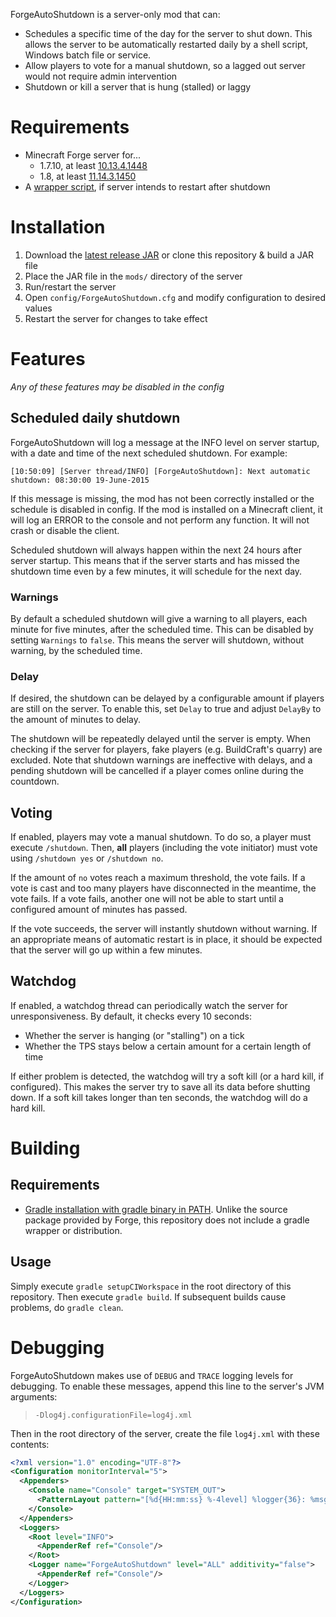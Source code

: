 ForgeAutoShutdown is a server-only mod that can:

* Schedules a specific time of the day for the server to shut down. This allows the server to be automatically restarted daily by a shell script, Windows batch file or service.
* Allow players to vote for a manual shutdown, so a lagged out server would not require admin intervention
* Shutdown or kill a server that is hung (stalled) or laggy

# Requirements

* Minecraft Forge server for...
  * 1.7.10, at least [10.13.4.1448](http://files.minecraftforge.net/maven/net/minecraftforge/forge/1.7.10-10.13.4.1448-1.7.10/forge-1.7.10-10.13.4.1448-1.7.10-installer.jar)
  * 1.8, at least [11.14.3.1450](http://files.minecraftforge.net/maven/net/minecraftforge/forge/1.8-11.14.3.1450/forge-1.8-11.14.3.1450-installer.jar)
* A [wrapper script](https://github.com/Gamealition/Minecraft-Scripts), if server intends to restart after shutdown

# Installation

1. Download the [latest release JAR](https://github.com/Gamealition/ForgeAutoShutdown/releases) or clone this repository & build a JAR file
2. Place the JAR file in the `mods/` directory of the server
3. Run/restart the server
4. Open `config/ForgeAutoShutdown.cfg` and modify configuration to desired values
5. Restart the server for changes to take effect

# Features

*Any of these features may be disabled in the config*

## Scheduled daily shutdown
ForgeAutoShutdown will log a message at the INFO level on server startup, with a date and time of the next scheduled shutdown. For example:

`[10:50:09] [Server thread/INFO] [ForgeAutoShutdown]: Next automatic shutdown: 08:30:00 19-June-2015`

If this message is missing, the mod has not been correctly installed or the schedule is disabled in config. If the mod is installed on a Minecraft client, it will log an ERROR to the console and not perform any function. It will not crash or disable the client.

Scheduled shutdown will always happen within the next 24 hours after server startup. This means that if the server starts and has missed the shutdown time even by a few minutes, it will schedule for the next day.

### Warnings
By default a scheduled shutdown will give a warning to all players, each minute for five minutes, after the scheduled time. This can be disabled by setting `Warnings` to `false`. This means the server will shutdown, without warning, by the scheduled time.

### Delay
If desired, the shutdown can be delayed by a configurable amount if players are still on the server. To enable this, set `Delay` to true and adjust `DelayBy` to the amount of minutes to delay.

The shutdown will be repeatedly delayed until the server is empty. When checking if the server for players, fake players (e.g. BuildCraft's quarry) are excluded. Note that shutdown warnings are ineffective with delays, and a pending shutdown will be cancelled if a player comes online during the countdown.


## Voting

If enabled, players may vote a manual shutdown. To do so, a player must execute `/shutdown`. Then, **all** players (including the vote initiator) must vote using `/shutdown yes` or `/shutdown no`.

If the amount of `no` votes reach a maximum threshold, the vote fails. If a vote is cast and too many players have disconnected in the meantime, the vote fails. If a vote fails, another one will not be able to start until a configured amount of minutes has passed.

If the vote succeeds, the server will instantly shutdown without warning. If an appropriate means of automatic restart is in place, it should be expected that the server will go up within a few minutes.

## Watchdog

If enabled, a watchdog thread can periodically watch the server for unresponsiveness. By default, it checks every 10 seconds:

* Whether the server is hanging (or "stalling") on a tick
* Whether the TPS stays below a certain amount for a certain length of time

If either problem is detected, the watchdog will try a soft kill (or a hard kill, if configured). This makes the server try to save all its data before shutting down. If a soft kill takes longer than ten seconds, the watchdog will do a hard kill.

# Building

## Requirements

* [Gradle installation with gradle binary in PATH](http://www.gradle.org/installation). Unlike the source package provided by Forge, this repository does not include a gradle wrapper or distribution.

## Usage
Simply execute `gradle setupCIWorkspace` in the root directory of this repository. Then execute `gradle build`. If subsequent builds cause problems, do `gradle clean`.

# Debugging

ForgeAutoShutdown makes use of `DEBUG` and `TRACE` logging levels for debugging. To enable these messages, append this line to the server's JVM arguments:

> `-Dlog4j.configurationFile=log4j.xml`

Then in the root directory of the server, create the file `log4j.xml` with these contents:

```xml
<?xml version="1.0" encoding="UTF-8"?>
<Configuration monitorInterval="5">
  <Appenders>
    <Console name="Console" target="SYSTEM_OUT">
      <PatternLayout pattern="[%d{HH:mm:ss} %-4level] %logger{36}: %msg%n"/>
    </Console>
  </Appenders>
  <Loggers>
    <Root level="INFO">
      <AppenderRef ref="Console"/>
    </Root>
    <Logger name="ForgeAutoShutdown" level="ALL" additivity="false">
      <AppenderRef ref="Console"/>
    </Logger>
  </Loggers>
</Configuration>
```
